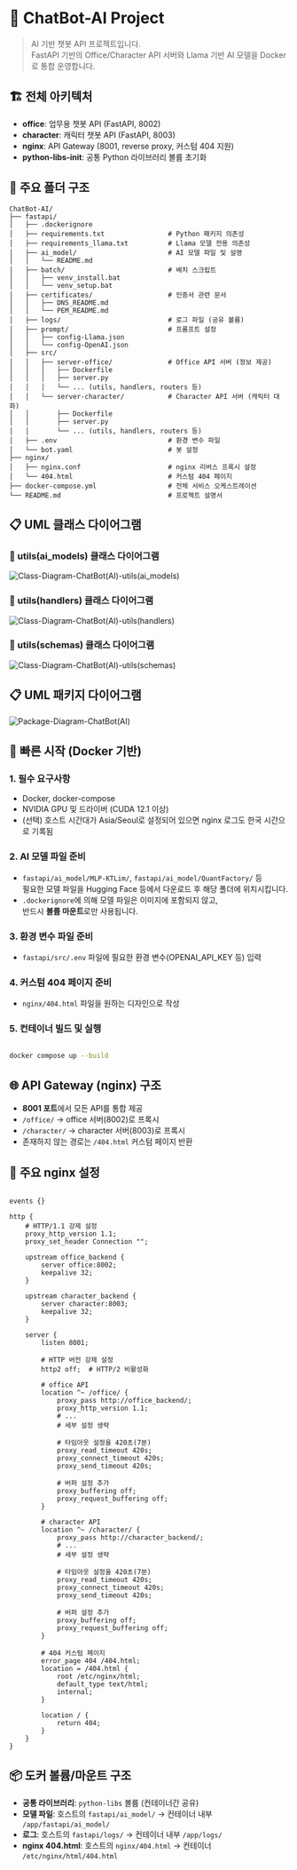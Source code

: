 
# 🤖 ChatBot-AI Project

> AI 기반 챗봇 API 프로젝트입니다.  
> FastAPI 기반의 Office/Character API 서버와 Llama 기반 AI 모델을 Docker로 통합 운영합니다.


## 🏗️ 전체 아키텍처

- **office**: 업무용 챗봇 API (FastAPI, 8002)
- **character**: 캐릭터 챗봇 API (FastAPI, 8003)
- **nginx**: API Gateway (8001, reverse proxy, 커스텀 404 지원)
- **python-libs-init**: 공통 Python 라이브러리 볼륨 초기화


## 📂 주요 폴더 구조

```
ChatBot-AI/
├── fastapi/
│   ├── .dockerignore
│   ├── requirements.txt                # Python 패키지 의존성
│   ├── requirements_llama.txt          # Llama 모델 전용 의존성
│   ├── ai_model/                       # AI 모델 파일 및 설명
│   │   └── README.md
│   ├── batch/                          # 배치 스크립트
│   │   ├── venv_install.bat
│   │   └── venv_setup.bat
│   ├── certificates/                   # 인증서 관련 문서
│   │   ├── DNS_README.md
│   │   └── PEM_README.md
│   ├── logs/                           # 로그 파일 (공유 볼륨)
│   ├── prompt/                         # 프롬프트 설정
│   │   ├── config-Llama.json
│   │   └── config-OpenAI.json
│   ├── src/
│   │   ├── server-office/              # Office API 서버 (정보 제공)
│   │   │   ├── Dockerfile
│   │   │   ├── server.py
│   │   │   └── ... (utils, handlers, routers 등)
│   │   └── server-character/           # Character API 서버 (캐릭터 대화)
│   │       ├── Dockerfile
│   │       ├── server.py
│   │       └── ... (utils, handlers, routers 등)
│   ├── .env                            # 환경 변수 파일
│   └── bot.yaml                        # 봇 설정
├── nginx/
│   ├── nginx.conf                      # nginx 리버스 프록시 설정
│   └── 404.html                        # 커스텀 404 페이지
├── docker-compose.yml                  # 전체 서비스 오케스트레이션
└── README.md                           # 프로젝트 설명서
```


## 📋 UML 클래스 다이어그램 
### 📑 utils(ai_models) 클래스 다이어그램 
![Class-Diagram-ChatBot(AI)-utils(ai_models)](/images/Class-Diagram-ChatBot(AI)-utils(ai_models).webp)

### 📑 utils(handlers) 클래스 다이어그램 
![Class-Diagram-ChatBot(AI)-utils(handlers)](/images/Class-Diagram-ChatBot(AI)-utils(handlers).webp)

### 📑 utils(schemas) 클래스 다이어그램
![Class-Diagram-ChatBot(AI)-utils(schemas)](/images/Class-Diagram-ChatBot(AI)-utils(schemas).webp)

## 📋 UML 패키지 다이어그램 
![Package-Diagram-ChatBot(AI)](/images/Package-Diagram-ChatBot(AI).webp)


## 🚀 빠른 시작 (Docker 기반)

### 1. **필수 요구사항**
- Docker, docker-compose
- NVIDIA GPU 및 드라이버 (CUDA 12.1 이상)
- (선택) 호스트 시간대가 Asia/Seoul로 설정되어 있으면 nginx 로그도 한국 시간으로 기록됨

### 2. **AI 모델 파일 준비**
- `fastapi/ai_model/MLP-KTLim/`, `fastapi/ai_model/QuantFactory/` 등  
  필요한 모델 파일을 Hugging Face 등에서 다운로드 후 해당 폴더에 위치시킵니다.
- `.dockerignore`에 의해 모델 파일은 이미지에 포함되지 않고,  
  반드시 **볼륨 마운트**로만 사용됩니다.

### 3. **환경 변수 파일 준비**
- `fastapi/src/.env` 파일에 필요한 환경 변수(OPENAI_API_KEY 등) 입력

### 4. **커스텀 404 페이지 준비**
- `nginx/404.html` 파일을 원하는 디자인으로 작성

### 5. **컨테이너 빌드 및 실행**
```bash

docker compose up --build
```


## 🌐 API Gateway (nginx) 구조

- **8001 포트**에서 모든 API를 통합 제공
- `/office/` → office 서버(8002)로 프록시
- `/character/` → character 서버(8003)로 프록시
- 존재하지 않는 경로는 `/404.html` 커스텀 페이지 반환


## 📝 주요 nginx 설정

```nginx

events {}

http {
    # HTTP/1.1 강제 설정
    proxy_http_version 1.1;
    proxy_set_header Connection "";
    
    upstream office_backend {
        server office:8002;
        keepalive 32;
    }
    
    upstream character_backend {
        server character:8003;
        keepalive 32;
    }

    server {
        listen 8001;
        
        # HTTP 버전 강제 설정
        http2 off;  # HTTP/2 비활성화

        # office API
        location ^~ /office/ {
            proxy_pass http://office_backend/;
            proxy_http_version 1.1;
            # ... 
            # 세부 설정 생략
            
            # 타임아웃 설정을 420초(7분)
            proxy_read_timeout 420s;
            proxy_connect_timeout 420s;
            proxy_send_timeout 420s;

            # 버퍼 설정 추가
            proxy_buffering off;
            proxy_request_buffering off;
        }

        # character API
        location ^~ /character/ {
            proxy_pass http://character_backend/;
            # ... 
            # 세부 설정 생략
            
            # 타임아웃 설정을 420초(7분)
            proxy_read_timeout 420s;
            proxy_connect_timeout 420s;
            proxy_send_timeout 420s;
            
            # 버퍼 설정 추가
            proxy_buffering off;
            proxy_request_buffering off;
        }

        # 404 커스텀 페이지
        error_page 404 /404.html;
        location = /404.html {
            root /etc/nginx/html;
            default_type text/html;
            internal;
        }

        location / {
            return 404;
        }
    }
}
```


## 📦 도커 볼륨/마운트 구조

- **공통 라이브러리**: `python-libs` 볼륨 (컨테이너간 공유)
- **모델 파일**: 호스트의 `fastapi/ai_model/` → 컨테이너 내부 `/app/fastapi/ai_model/`
- **로그**: 호스트의 `fastapi/logs/` → 컨테이너 내부 `/app/logs/`
- **nginx 404.html**: 호스트의 `nginx/404.html` → 컨테이너 `/etc/nginx/html/404.html`
<br><br>
